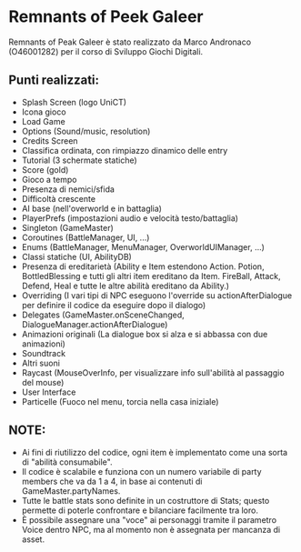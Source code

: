 # Remnants of Peek Galeer

Remnants of Peak Galeer è stato realizzato da Marco Andronaco (O46001282) per il corso di Sviluppo Giochi Digitali.

## Punti realizzati:
* Splash Screen (logo UniCT)
* Icona gioco
* Load Game
* Options (Sound/music, resolution)
* Credits Screen
* Classifica ordinata, con rimpiazzo dinamico delle entry
* Tutorial (3 schermate statiche)
* Score (gold)
* Gioco a tempo
* Presenza di nemici/sfida
* Difficoltà crescente
* AI base (nell'overworld e in battaglia)
* PlayerPrefs (impostazioni audio e velocità testo/battaglia)
* Singleton (GameMaster)
* Coroutines (BattleManager, UI, ...)
* Enums (BattleManager, MenuManager, OverworldUIManager, ...)
* Classi statiche (UI, AbilityDB)
* Presenza di ereditarietà (Ability e Item estendono Action. Potion, BottledBlessing e tutti gli altri item ereditano da Item. FireBall, Attack, Defend, Heal e tutte le altre abilità ereditano da Ability.)
* Overriding (I vari tipi di NPC eseguono l'override su actionAfterDialogue per definire il codice da eseguire dopo il dialogo)
* Delegates (GameMaster.onSceneChanged, DialogueManager.actionAfterDialogue)
* Animazioni originali (La dialogue box si alza e si abbassa con due animazioni)
* Soundtrack
* Altri suoni
* Raycast (MouseOverInfo, per visualizzare info sull'abilità al passaggio del mouse)
* User Interface
* Particelle (Fuoco nel menu, torcia nella casa iniziale)

## NOTE:
* Ai fini di riutilizzo del codice, ogni item è implementato come una sorta di "abilità consumabile".
* Il codice è scalabile e funziona con un numero variabile di party members che va da 1 a 4, in base ai contenuti di GameMaster.partyNames.
* Tutte le battle stats sono definite in un costruttore di Stats; questo permette di poterle confrontare e bilanciare facilmente tra loro.
* È possibile assegnare una "voce" ai personaggi tramite il parametro Voice dentro NPC, ma al momento non è assegnata per mancanza di asset.

